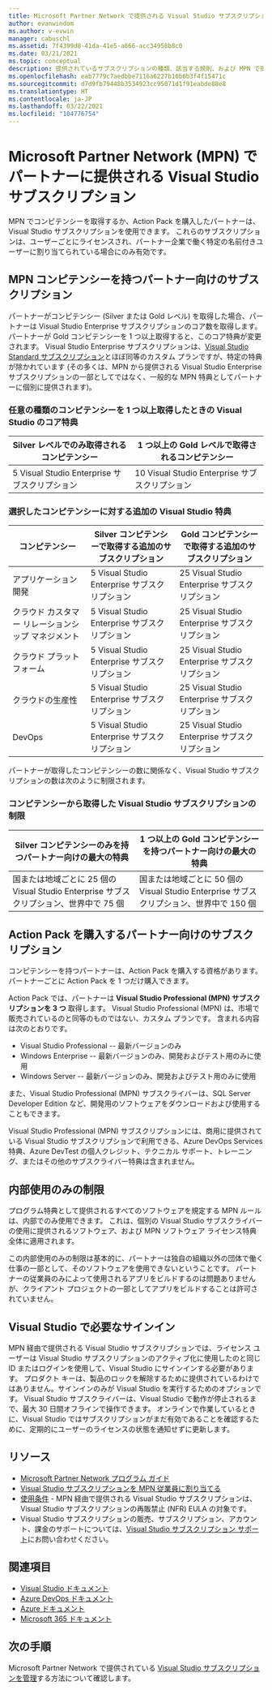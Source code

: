 ```yaml
---
title: Microsoft Partner Network で提供される Visual Studio サブスクリプション | Microsoft Docs
author: evanwindom
ms.author: v-evwin
manager: cabuschl
ms.assetid: 7f4399d8-41da-41e5-a666-acc34958b8c0
ms.date: 03/21/2021
ms.topic: conceptual
description: 提供されているサブスクリプションの種類、該当する規則、および MPN で提供しているサブスクリプション数の詳細について説明します。
ms.openlocfilehash: eab7779c7aedbbe7116a6227b16b6b3f4f15471c
ms.sourcegitcommit: d7d9fb79448b3534923cc95071d1f91eabde88e8
ms.translationtype: HT
ms.contentlocale: ja-JP
ms.lasthandoff: 03/22/2021
ms.locfileid: "104776754"
---
```

# <a name="visual-studio-subscriptions-offered-to-partners-in-the-microsoft-partner-network-mpn"></a>Microsoft Partner Network (MPN) でパートナーに提供される Visual Studio サブスクリプション

MPN でコンピテンシーを取得するか、Action Pack を購入したパートナーは、Visual Studio サブスクリプションを使用できます。 これらのサブスクリプションは、ユーザーごとにライセンスされ、パートナー企業で働く特定の名前付きユーザーに割り当てられている場合にのみ有効です。

## <a name="subscriptions-for-partners-with-an-mpn-competency"></a>MPN コンピテンシーを持つパートナー向けのサブスクリプション

パートナーがコンピテンシー (Silver または Gold レベル) を取得した場合、パートナーは Visual Studio Enterprise サブスクリプションのコア数を取得します。 パートナーが Gold コンピテンシーを 1 つ以上取得すると、このコア特典が変更されます。 Visual Studio Enterprise サブスクリプションは、[Visual Studio Standard サブスクリプション](https://visualstudio.microsoft.com/vs/pricing/)とほぼ同等のカスタム プランですが、特定の特典が除かれています (その多くは、MPN から提供される Visual Studio Enterprise サブスクリプションの一部としてではなく、一般的な MPN 特典としてパートナーに個別に提供されます)。

### <a name="core-visual-studio-benefit-for-earning-at-least-one-competency-of-any-kind"></a>任意の種類のコンピテンシーを 1 つ以上取得したときの Visual Studio のコア特典

| Silver レベルでのみ取得されるコンピテンシー               | 1 つ以上の Gold レベルで取得されるコンピテンシー   |
|------------------------------------------------------------|----------------------------------------------------|
| 5 Visual Studio Enterprise サブスクリプション                   | 10 Visual Studio Enterprise サブスクリプション          |

### <a name="additional-visual-studio-benefit-for-select-competencies"></a>選択したコンピテンシーに対する追加の Visual Studio 特典

| コンピテンシー                                  | **Silver** コンピテンシーで取得する追加のサブスクリプション | **Gold** コンピテンシーで取得する追加のサブスクリプション |
|---------------------------------------------|-----------------------------------------------------------|---------------------------------------------------------|
| アプリケーション開発                     | 5 Visual Studio Enterprise サブスクリプション                  | 25 Visual Studio Enterprise サブスクリプション               |
| クラウド カスタマー リレーションシップ マネジメント      | 5 Visual Studio Enterprise サブスクリプション                  | 25 Visual Studio Enterprise サブスクリプション               |
| クラウド プラットフォーム                              | 5 Visual Studio Enterprise サブスクリプション                  | 25 Visual Studio Enterprise サブスクリプション               |
| クラウドの生産性                          | 5 Visual Studio Enterprise サブスクリプション                  | 25 Visual Studio Enterprise サブスクリプション               |
| DevOps                                      | 5 Visual Studio Enterprise サブスクリプション                  | 25 Visual Studio Enterprise サブスクリプション                |

パートナーが取得したコンピテンシーの数に関係なく、Visual Studio サブスクリプションの数は次のように制限されます。

### <a name="limits-for-visual-studio-subscriptions-earned-through-competencies"></a>コンピテンシーから取得した Visual Studio サブスクリプションの制限

| Silver コンピテンシーのみを持つパートナー向けの最大の特典                   | 1 つ以上の Gold コンピテンシーを持つパートナー向けの最大の特典               |
|------------------------------------------------------------------------------|------------------------------------------------------------------------------|
| 国または地域ごとに 25 個の Visual Studio Enterprise サブスクリプション、世界中で 75 個          | 国または地域ごとに 50 個の Visual Studio Enterprise サブスクリプション、世界中で 150 個         |

## <a name="subscriptions-for-partners-purchasing-the-action-pack"></a>Action Pack を購入するパートナー向けのサブスクリプション

コンピテンシーを持つパートナーは、Action Pack を購入する資格があります。 パートナーごとに Action Pack を 1 つだけ購入できます。

Action Pack では、パートナーは **Visual Studio Professional (MPN) サブスクリプションを 3 つ** 取得します。 Visual Studio Professional (MPN) は、市場で販売されているのと同等のものではない、カスタム プランです。 含まれる内容は次のとおりです。

- Visual Studio Professional -- 最新バージョンのみ
- Windows Enterprise -- 最新バージョンのみ、開発およびテスト用のみに使用
- Windows Server -- 最新バージョンのみ、開発およびテスト用のみに使用

また、Visual Studio Professional (MPN) サブスクライバーは、SQL Server Developer Edition など、開発用のソフトウェアをダウンロードおよび使用することもできます。

Visual Studio Professional (MPN) サブスクリプションには、商用に提供されている Visual Studio サブスクリプションで利用できる、Azure DevOps Services 特典、Azure DevTest の個人クレジット、テクニカル サポート、トレーニング、またはその他のサブスクライバー特典は含まれません。

## <a name="internal-use-only-restriction"></a>内部使用のみの制限

プログラム特典として提供されるすべてのソフトウェアを規定する MPN ルールは、内部でのみ使用できます。 これは、個別の Visual Studio サブスクライバーの使用に提供されるソフトウェア、および MPN ソフトウェア ライセンス特典全体に適用されます。

この内部使用のみの制限は基本的に、パートナーは独自の組織以外の団体で働く仕事の一部として、そのソフトウェアを使用できないということです。 パートナーの従業員のみによって使用されるアプリをビルドするのは問題ありませんが、クライアント プロジェクトの一部としてアプリをビルドすることは許可されていません。

## <a name="sign-in-required-with-visual-studio"></a>Visual Studio で必要なサインイン

MPN 経由で提供される Visual Studio サブスクリプションでは、ライセンス ユーザーは Visual Studio サブスクリプションのアクティブ化に使用したのと同じ ID またはログインを使用して、Visual Studio にサインインする必要があります。 プロダクト キーは、製品のロックを解除するために提供されているわけではありません。サインインのみが Visual Studio を実行するためのオプションです。 Visual Studio サブスクライバーは、Visual Studio で動作が停止されるまで、最大 30 日間オフラインで操作できます。 オンラインで作業しているときに、Visual Studio ではサブスクリプションがまだ有効であることを確認するために、定期的にユーザーのライセンスの状態を通知せずに更新します。

## <a name="resources"></a>リソース
- [Microsoft Partner Network プログラム ガイド](https://assets.microsoft.com/MPN-MAPS-Product-Usage-Guide.pdf?tpqid=300-000121)
- [Visual Studio サブスクリプションを MPN 従業員に割り当てる](manage-mpn-subscriptions.md)
- [使用条件](https://www.microsoft.com/useterms/) - MPN 経由で提供される Visual Studio サブスクリプションは、Visual Studio サブスクリプションの再販禁止 (NFR) EULA の対象です。
- Visual Studio サブスクリプションの販売、サブスクリプション、アカウント、課金のサポートについては、[Visual Studio サブスクリプション サポート](https://aka.ms/vssubscriberhelp)にお問い合わせください。

## <a name="see-also"></a>関連項目
- [Visual Studio ドキュメント](/visualstudio/)
- [Azure DevOps ドキュメント](/azure/devops/)
- [Azure ドキュメント](/azure/)
- [Microsoft 365 ドキュメント](/microsoft-365/)

## <a name="next-steps"></a>次の手順

Microsoft Partner Network で提供されている [Visual Studio サブスクリプションを管理](manage-mpn-subscriptions.md)する方法について確認します。